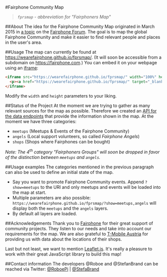 #Fairphone Community Map
>_`fprsmap` - abbreviation for "Fairphoners Map"_

##About
The idea for the Fairphone Community Map originated in March 2015 in [a topic][1] on the [Fairphone Forum][2]. The goal is to map the global Fairphone Community and make it easier to find relevant people and places in the user's area.

##Usage
The map can currently be found at https://wearefairphone.github.io/fprsmap/. (It will soon be accessible from a subdomain on https://fairphone.com.) You can embed it on your webpage using an [iframe][3]:

```html
<iframe src="https://wearefairphone.github.io/fprsmap/" width="100%" height="100%" allowfullscreen="true" frameborder="0">
  <p><a href="https://wearefairphone.github.io/fprsmap/" target="_blank">See the Fairphone Community Map!</a></p>
</iframe>
```
Modify the `width` and `height` parameters to your liking.

##Status of the Project
At the moment we are trying to gather as many relevant sources for the map as possible. Therefore we created an [API for the data endpoints][4] that provide the information shown in the map. At the moment we have three categories:

- `meetups` (Meetups & Events of the Fairphone Community)
- `angels` (Local support volunteers, so called _Fairphone Angels_)
- `shops` (Shops where Fairphones can be bought)

*Note: The 4<sup>th</sup> category "Fairphoners Groups" will soon be dropped in favor of the distinction between `meetups` and `angels`.*

##Usage examples
The categories mentioned in the previous paragraph can also be used to define an initial state of the map.

- Say you want to promote Fairphone Community events. Append `?show=meetups` to the URI and only meetups and events will be loaded into the map at start.
- Multiple parameters are also possible: `https://wearefairphone.github.io/fprsmap/?show=meetups,angels` will display both the `meetups` and the `angels` layers.
- By default all layers are loaded.

##Acknowledgements
Thank you to [Fairphone][5] for their great support of community projects. They listen to our needs and take into account our requirements for the map. We are also grateful to [T-Mobile Austria][6] for providing us with data about the locations of their shops.

Last but not least, we want to mention [Leaflet.js][7]. It's really a pleasure to work with their great JavaScript library to build this map!

##Contact information
The developers @Roboe and @StefanBrand can be reached via Twitter:
[@RoboePi][8] | [@StefaBrand][9]


[1]: https://forum.fairphone.com/t/do-you-know-an-open-source-alternative-to-embedded-maps/5088?u=stefan
[2]: https://forum.fairphone.com/
[3]: https://developer.mozilla.org/en-US/docs/Web/HTML/Element/iframe
[4]: https://github.com/WeAreFairphone/fprsdb
[5]: https://fairphone.com
[6]: http://www.t-mobile.at/
[7]: http://leafletjs.com/
[8]: https://twitter.com/RoboePi
[9]: https://twitter.com/StefaBrand
